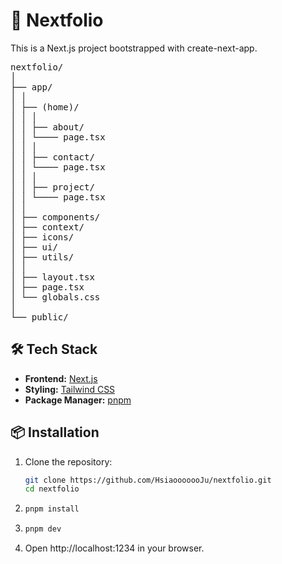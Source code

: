# 🌟 Nextfolio

This is a Next.js project bootstrapped with create-next-app.

<pre>
nextfolio/
│
├── app/
│ │
│ ├── (home)/
│ │ │
│ │ ├── about/
│ │ └──── page.tsx
│ │ │
│ │ ├── contact/
│ │ └──── page.tsx
│ │ │
│ │ ├── project/
│ │ └──── page.tsx
│ │
│ ├── components/
│ ├── context/
│ ├── icons/
│ ├── ui/
│ ├── utils/
│ │
│ ├── layout.tsx
│ ├── page.tsx
│ └── globals.css
│
└── public/
</pre>

## 🛠️ Tech Stack

- **Frontend:** [Next.js](https://nextjs.org/)
- **Styling:** [Tailwind CSS](https://tailwindcss.com/)
- **Package Manager:** [pnpm](https://pnpm.io/)

## 📦 Installation

1. Clone the repository:
    ```sh
    git clone https://github.com/HsiaooooooJu/nextfolio.git
    cd nextfolio
    ```
2. ```sh
   pnpm install
   ```
3. ```sh
   pnpm dev
   ```
4. Open http://localhost:1234 in your browser.
